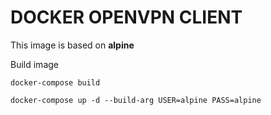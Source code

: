 # DOCKER OPENVPN CLIENT

This image is based on **alpine**

Build image
```
docker-compose build
```

```
docker-compose up -d --build-arg USER=alpine PASS=alpine
```